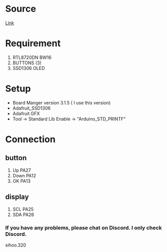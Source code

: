 # Source
[Link](https://github.com/tesa-klebeband/RTL8720dn-Deauther)
# Requirement
1. RTL8720DN BW16
2. BUTTONS (3)
3. SSD1306 OLED
# Setup
 - Board Manger version 3.1.5 ( I use this version)  
 - Adafruit_SSD1306  
 - Adafruit GFX  
 - Tool -> Standard Lib Enable -> "Arduino_STD_PRINTF"  
# Connection
## button
1. Up PA27
2. Down PA12
3. OK PA13
## display
1. SCL PA25
2. SDA PA26
### If you have any problems, please chat on Discord. I only check Discord.
sihoo.320
